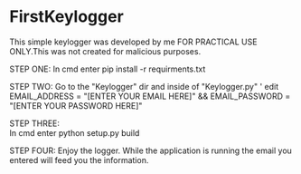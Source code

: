 # FirstKeylogger
This simple keylogger was developed by me FOR PRACTICAL USE ONLY.This was not created for malicious purposes.

STEP ONE:
        In cmd enter pip install -r requirments.txt
        

STEP TWO:
        Go to the "Keylogger" dir and inside of "Keylogger.py"
        '
        edit EMAIL_ADDRESS = "[ENTER YOUR EMAIL HERE]" && EMAIL_PASSWORD = "[ENTER YOUR PASSWORD HERE]" 


STEP THREE:        
        In cmd enter python setup.py build


STEP FOUR:
        Enjoy the logger. While the application is running the email you entered will feed you the information.
